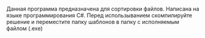 Данная программа предназначена для сортировки файлов. Написана на языке программирования C#. Перед использыванием скомпилируйте решение и переместите папку шаблонов в папку с исполняемым файлом (.exe)
